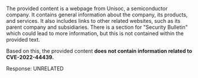 The provided content is a webpage from Unisoc, a semiconductor company. It contains general information about the company, its products, and services. It also includes links to other related websites, such as its parent company and subsidiaries. There is a section for "Security Bulletin" which could lead to more information, but this is not contained within the provided text.

Based on this, the provided content **does not contain information related to CVE-2022-44439.**

Response: UNRELATED